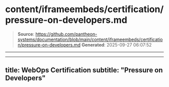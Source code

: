 # content/iframeembeds/certification/pressure-on-developers.md

> **Source**: https://github.com/pantheon-systems/documentation/blob/main/content/iframeembeds/certification/pressure-on-developers.md
> **Generated**: 2025-09-27 06:07:52

---

---
title: WebOps Certification
subtitle: "Pressure on Developers"
---

<Partial file="certification-guide/pressure-on-developers.md" />
